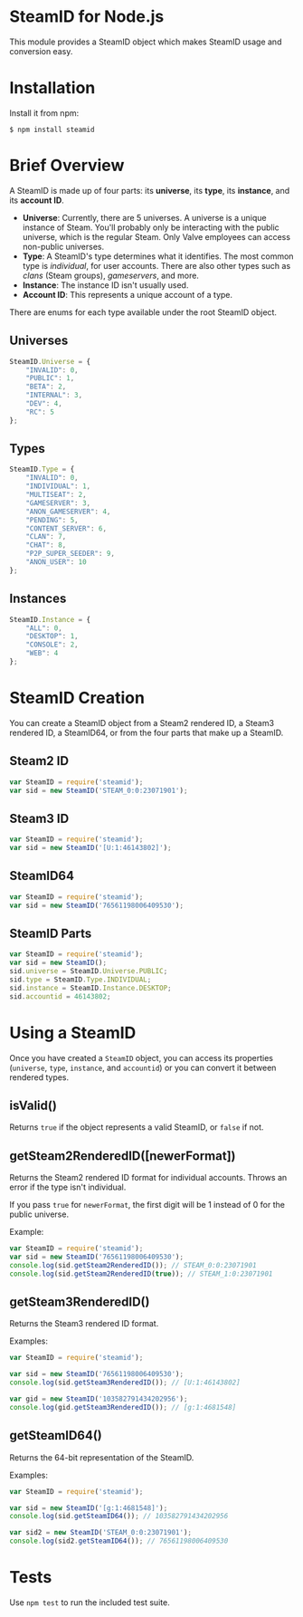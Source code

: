 # SteamID for Node.js

This module provides a SteamID object which makes SteamID usage and conversion easy.

# Installation

Install it from npm:

    $ npm install steamid

# Brief Overview

A SteamID is made up of four parts: its **universe**, its **type**, its **instance**, and its **account ID**.

- **Universe**: Currently, there are 5 universes. A universe is a unique instance of Steam. You'll probably only be interacting with the public universe, which is the regular Steam. Only Valve employees can access non-public universes.
- **Type**: A SteamID's type determines what it identifies. The most common type is *individual*, for user accounts. There are also other types such as *clans* (Steam groups), *gameservers*, and more.
- **Instance**: The instance ID isn't usually used.
- **Account ID**: This represents a unique account of a type.

There are enums for each type available under the root SteamID object.

## Universes

```js
SteamID.Universe = {
	"INVALID": 0,
	"PUBLIC": 1,
	"BETA": 2,
	"INTERNAL": 3,
	"DEV": 4,
	"RC": 5
};
```

## Types

```js
SteamID.Type = {
	"INVALID": 0,
	"INDIVIDUAL": 1,
	"MULTISEAT": 2,
	"GAMESERVER": 3,
	"ANON_GAMESERVER": 4,
	"PENDING": 5,
	"CONTENT_SERVER": 6,
	"CLAN": 7,
	"CHAT": 8,
	"P2P_SUPER_SEEDER": 9,
	"ANON_USER": 10
};
```

## Instances

```js
SteamID.Instance = {
	"ALL": 0,
	"DESKTOP": 1,
	"CONSOLE": 2,
	"WEB": 4
};
```

# SteamID Creation

You can create a SteamID object from a Steam2 rendered ID, a Steam3 rendered ID, a SteamID64, or from the four parts that make up a SteamID.

## Steam2 ID

```js
var SteamID = require('steamid');
var sid = new SteamID('STEAM_0:0:23071901');
```

## Steam3 ID

```js
var SteamID = require('steamid');
var sid = new SteamID('[U:1:46143802]');
```

## SteamID64

```js
var SteamID = require('steamid');
var sid = new SteamID('76561198006409530');
```

## SteamID Parts

```js
var SteamID = require('steamid');
var sid = new SteamID();
sid.universe = SteamID.Universe.PUBLIC;
sid.type = SteamID.Type.INDIVIDUAL;
sid.instance = SteamID.Instance.DESKTOP;
sid.accountid = 46143802;
```

# Using a SteamID

Once you have created a `SteamID` object, you can access its properties (`universe`, `type`, `instance`, and `accountid`) or you can convert it between rendered types.

## isValid()

Returns `true` if the object represents a valid SteamID, or `false` if not.

## getSteam2RenderedID([newerFormat])

Returns the Steam2 rendered ID format for individual accounts. Throws an error if the type isn't individual.

If you pass `true` for `newerFormat`, the first digit will be 1 instead of 0 for the public universe.

Example:

```js
var SteamID = require('steamid');
var sid = new SteamID('76561198006409530');
console.log(sid.getSteam2RenderedID()); // STEAM_0:0:23071901
console.log(sid.getSteam2RenderedID(true)); // STEAM_1:0:23071901
```

## getSteam3RenderedID()

Returns the Steam3 rendered ID format.

Examples:

```js
var SteamID = require('steamid');

var sid = new SteamID('76561198006409530');
console.log(sid.getSteam3RenderedID()); // [U:1:46143802]

var gid = new SteamID('103582791434202956');
console.log(gid.getSteam3RenderedID()); // [g:1:4681548]
```

## getSteamID64()

Returns the 64-bit representation of the SteamID.

Examples:

```js
var SteamID = require('steamid');

var sid = new SteamID('[g:1:4681548]');
console.log(sid.getSteamID64()); // 103582791434202956

var sid2 = new SteamID('STEAM_0:0:23071901');
console.log(sid2.getSteamID64()); // 76561198006409530
```

# Tests

Use `npm test` to run the included test suite.